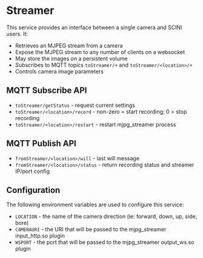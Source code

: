 # Streamer

This service provides an interface between a single camera and SCINI users. It:

* Retrieves an MJPEG stream from a camera
* Expose the MJPEG stream to any number of clients on a websocket
* May store the images on a persistent volume
* Subscribes to MQTT topics `toStreamer/+` and `toStreamer/<location>/+`
* Controls camera image parameters

## MQTT Subscribe API

* `toStreamer/getStatus` - request current settings
* `toStreamer/<location>/record` - non-zero = start recording; 0 = stop recording
* `toStreamer/<location>/restart` - restart mjpg_streamer process

## MQTT Publish API

* `fromStreamer/<location>/will` - last will message
* `fromStreamer/<location>/status` - return recording status and streamer IP/port config

## Configuration

The following environment variables are used to configure this service:

* `LOCATION` - the name of the camera direction (ie: forward, down, up, side, bore)
* `CAMERAURI` - the URI that will be passed to the mjpg_streamer input_http.so plugin
* `WSPORT` - the port that will be passed to the mjpg_streamer output_ws.so plugin